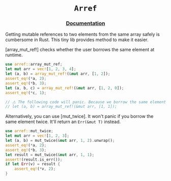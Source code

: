 <div align="center">
  <h1><code>Arref</code></h2>
  <h3><a href="https://docs.rs/arref">Documentation</a></h3>
  <p></p>
</div>

Getting mutable references to two elements from the same array safely is
cumbersome in Rust. This tiny lib provides method to make it easier.

[array_mut_ref!] checks whether the user borrows the same element at runtime.

```rust
use arref::array_mut_ref;
let mut arr = vec![1, 2, 3, 4];
let (a, b) = array_mut_ref!(&mut arr, [1, 2]);
assert_eq!(*a, 2);
assert_eq!(*b, 3);
let (a, b, c) = array_mut_ref!(&mut arr, [1, 2, 0]);
assert_eq!(*c, 1);

// ⚠️ The following code will panic. Because we borrow the same element twice.
// let (a, b) = array_mut_ref!(&mut arr, [1, 1]);
```

Alternatively, you can use [mut_twice]. It won't panic if you borrow the same
element twice. It'll return an `Err(&mut T)` instead.

```rust
use arref::mut_twice;
let mut arr = vec![1, 2, 3];
let (a, b) = mut_twice(&mut arr, 1, 2).unwrap();
assert_eq!(*a, 2);
assert_eq!(*b, 3);
let result = mut_twice(&mut arr, 1, 1);
assert!(result.is_err());
if let Err(v) = result {
    assert_eq!(*v, 2);
}
```
